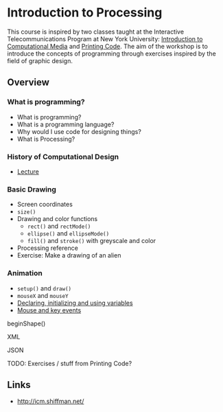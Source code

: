 Introduction to Processing
==========================

This course is inspired by two classes taught at the Interactive Telecommunications Program at New York University: [Introduction to Computational Media](https://github.com/ITPNYU/ICM-2013/blob/master/Syllabus-2013-All.md) and [Printing Code](http://printingcode.runemadsen.com/). The aim of the workshop is to introduce the concepts of programming through exercises inspired by the field of graphic design.

Overview
--------

### What is programming?

* What is programming?
* What is a programming language?
* Why would I use code for designing things?
* What is Processing?

### History of Computational Design

* [Lecture](http://printingcode.runemadsen.com/lecture-intro/)

### Basic Drawing

* Screen coordinates
* `size()`
* Drawing and color functions
    * `rect()` and `rectMode()`
    * `ellipse()` and `ellipseMode()`
    * `fill()` and `stroke()` with greyscale and color
* Processing reference
* Exercise: Make a drawing of an alien

### Animation

* `setup()` and `draw()`
* `mouseX` and `mouseY`
* [Declaring, initializing and using variables](https://github.com/shiffman/LearningProcessing/tree/master/chp04_variables)
* [Mouse and key events](https://github.com/shiffman/LearningProcessing/blob/master/chp03_flow/example_3_5_mouse_key_events/example_3_5_mouse_key_events.pde)



beginShape()

XML

JSON



TODO: Exercises / stuff from Printing Code?




Links
-----

* http://icm.shiffman.net/











